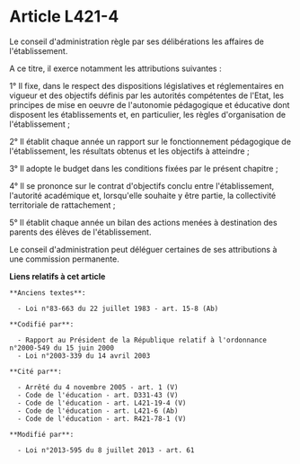 # Article L421-4

Le conseil d'administration règle par ses délibérations les affaires de l'établissement.

A ce titre, il exerce notamment les attributions suivantes :

1° Il fixe, dans le respect des dispositions législatives et réglementaires en vigueur et des objectifs définis par les
autorités compétentes de l'Etat, les principes de mise en oeuvre de l'autonomie pédagogique et éducative dont disposent les
établissements et, en particulier, les règles d'organisation de l'établissement ;

2° Il établit chaque année un rapport sur le fonctionnement pédagogique de l'établissement, les résultats obtenus et les
objectifs à atteindre ;

3° Il adopte le budget dans les conditions fixées par le présent chapitre ;

4° Il se prononce sur le contrat d'objectifs conclu entre l'établissement, l'autorité académique et, lorsqu'elle souhaite y
être partie, la collectivité territoriale de rattachement ;

5° Il établit chaque année un bilan des actions menées à destination des parents des élèves de l'établissement. 

Le conseil d'administration peut déléguer certaines de ses attributions à une commission permanente.

**Liens relatifs à cet article**

	**Anciens textes**:

	  - Loi n°83-663 du 22 juillet 1983 - art. 15-8 (Ab)

	**Codifié par**:

	  - Rapport au Président de la République relatif à l'ordonnance n°2000-549 du 15 juin 2000
	  - Loi n°2003-339 du 14 avril 2003

	**Cité par**:

	  - Arrêté du 4 novembre 2005 - art. 1 (V)
	  - Code de l'éducation - art. D331-43 (V)
	  - Code de l'éducation - art. L421-19-4 (V)
	  - Code de l'éducation - art. L421-6 (Ab)
	  - Code de l'éducation - art. R421-78-1 (V)

	**Modifié par**:

	  - Loi n°2013-595 du 8 juillet 2013 - art. 61
